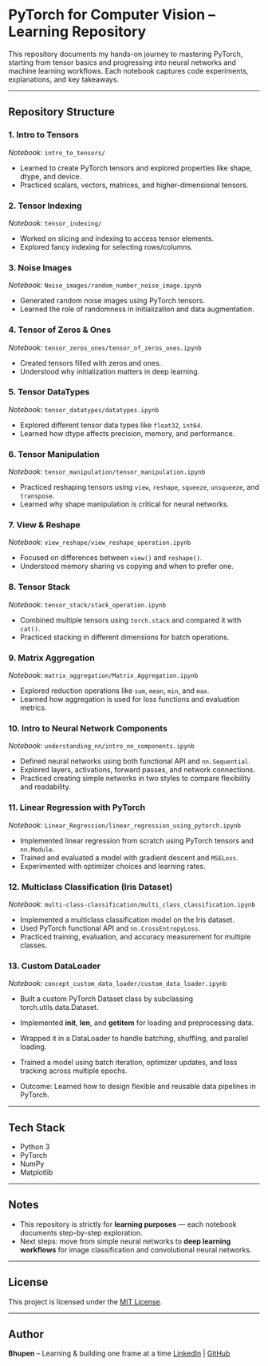 # PyTorch for Computer Vision – Learning Repository

This repository documents my hands-on journey to mastering PyTorch, starting from tensor basics and progressing into neural networks and machine learning workflows. Each notebook captures code experiments, explanations, and key takeaways.

---

## Repository Structure

### 1. **Intro to Tensors**

*Notebook:* `intro_to_tensors/`

* Learned to create PyTorch tensors and explored properties like shape, dtype, and device.
* Practiced scalars, vectors, matrices, and higher-dimensional tensors.

### 2. **Tensor Indexing**

*Notebook:* `tensor_indexing/`

* Worked on slicing and indexing to access tensor elements.
* Explored fancy indexing for selecting rows/columns.

### 3. **Noise Images**

*Notebook:* `Noise_images/random_number_noise_image.ipynb`

* Generated random noise images using PyTorch tensors.
* Learned the role of randomness in initialization and data augmentation.

### 4. **Tensor of Zeros & Ones**

*Notebook:* `tensor_zeros_ones/tensor_of_zeros_ones.ipynb`

* Created tensors filled with zeros and ones.
* Understood why initialization matters in deep learning.

### 5. **Tensor DataTypes**

*Notebook:* `tensor_datatypes/datatypes.ipynb`

* Explored different tensor data types like `float32`, `int64`.
* Learned how dtype affects precision, memory, and performance.

### 6. **Tensor Manipulation**

*Notebook:* `tensor_manipulation/tensor_manipulation.ipynb`

* Practiced reshaping tensors using `view`, `reshape`, `squeeze`, `unsqueeze`, and `transpose`.
* Learned why shape manipulation is critical for neural networks.

### 7. **View & Reshape**

*Notebook:* `view_reshape/view_reshape_operation.ipynb`

* Focused on differences between `view()` and `reshape()`.
* Understood memory sharing vs copying and when to prefer one.

### 8. **Tensor Stack**

*Notebook:* `tensor_stack/stack_operation.ipynb`

* Combined multiple tensors using `torch.stack` and compared it with `cat()`.
* Practiced stacking in different dimensions for batch operations.

### 9. **Matrix Aggregation**

*Notebook:* `matrix_aggregation/Matrix_Aggregation.ipynb`

* Explored reduction operations like `sum`, `mean`, `min`, and `max`.
* Learned how aggregation is used for loss functions and evaluation metrics.

### 10. **Intro to Neural Network Components**

*Notebook:* `understanding_nn/intro_nn_components.ipynb`

* Defined neural networks using both functional API and `nn.Sequential`.
* Explored layers, activations, forward passes, and network connections.
* Practiced creating simple networks in two styles to compare flexibility and readability.

### 11. **Linear Regression with PyTorch**

*Notebook:* `Linear_Regression/linear_regression_using_pytorch.ipynb`

* Implemented linear regression from scratch using PyTorch tensors and `nn.Module`.
* Trained and evaluated a model with gradient descent and `MSELoss`.
* Experimented with optimizer choices and learning rates.

### 12. **Multiclass Classification (Iris Dataset)**

*Notebook:* `multi-class-classification/multi_class_classification.ipynb`

* Implemented a multiclass classification model on the Iris dataset.
* Used PyTorch functional API and `nn.CrossEntropyLoss`.
* Practiced training, evaluation, and accuracy measurement for multiple classes.

### 13. **Custom DataLoader**

*Notebook:* `concept_custom_data_loader/custom_data_loader.ipynb`

* Built a custom PyTorch Dataset class by subclassing torch.utils.data.Dataset.

* Implemented __init__, __len__, and __getitem__ for loading and preprocessing data.

* Wrapped it in a DataLoader to handle batching, shuffling, and parallel loading.

* Trained a model using batch iteration, optimizer updates, and loss tracking across multiple epochs.

* Outcome: Learned how to design flexible and reusable data pipelines in PyTorch.

---

## Tech Stack

* Python 3
* PyTorch
* NumPy
* Matplotlib

---

## Notes

* This repository is strictly for **learning purposes** — each notebook documents step-by-step exploration.
* Next steps: move from simple neural networks to **deep learning workflows** for image classification and convolutional neural networks.

---

## License

This project is licensed under the [MIT License](LICENSE).

---

## Author

**Bhupen** – Learning & building one frame at a time
[LinkedIn](https://www.linkedin.com/in/bhupenparmar/) | [GitHub](https://github.com/bhupencoD3)

